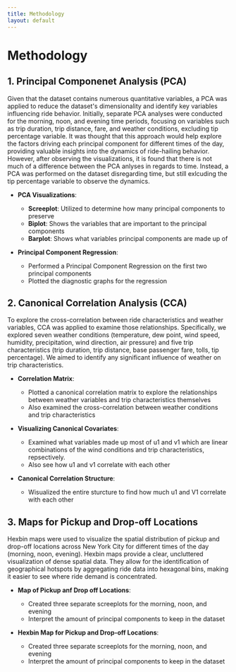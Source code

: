 ```yaml
---
title: Methodology
layout: default
--- 
```


# Methodology

## 1. Principal Componenet Analysis (PCA) 

Given that the dataset contains numerous quantitative variables, a PCA was applied to reduce the dataset's dimensionality and identify key variables influencing ride behavior. Initially, separate PCA analyses were conducted for the morning, noon, and evening time periods, focusing on variables such as trip duration, trip distance, fare, and weather conditions, excluding tip percentage variable. It was thought that this approach would help explore the factors driving each principal component for different times of the day, providing valuable insights into the dynamics of ride-hailing behavior. However, after observing the visualizations, it is found that there is not much of a difference between the PCA anlyses in regards to time. Instead, a PCA was performed on the dataset disregarding time, but still exlcuding the tip percentage variable to observe the dynamics.

- **PCA Visualizations**: 
  - **Screeplot**: Utilized to determine how many principal components to preserve
  - **Biplot**: Shows the variables that are important to the principal components
  - **Barplot**: Shows what variables principal components are made up of
  
- **Principal Component Regression**:
  - Performed a Principal Component Regression on the first two principal components
  - Plotted the diagnostic graphs for the regression
 
 ## 2. Canonical Correlation Analysis (CCA)
To explore the cross-correlation between ride characteristics and weather variables, CCA was applied to examine those relationships. Specifically, we explored seven weather conditions (temperature, dew point, wind speed, humidity, precipitation, wind direction, air pressure) and five trip characteristics (trip duration, trip distance, base passenger fare, tolls, tip percentage). We aimed to identify any significant influence of weather on trip characteristics.

- **Correlation Matrix**: 
  - Plotted a canonical correlation matrix to explore the relationships between weather variables and trip characteristics themselves
  - Also examined the cross-correlation between weather conditions and trip characteristics
    
- **Visualizing Canonical Covariates**: 
  - Examined what variables made up most of u1 and v1 which are linear combinations of the wind conditions and trip characteristics, repsectively.
  - Also see how u1 and v1 correlate with each other

- **Canonical Correlation Structure**:
  - Wisualized the entire sturcture to find how much u1 and V1 correlate with each other

## 3. Maps for Pickup and Drop-off Locations
Hexbin maps were used to visualize the spatial distribution of pickup and drop-off locations across New York City for different times of the day (morning, noon, evening). Hexbin maps provide a clear, uncluttered visualization of dense spatial data. They allow for the identification of geographical hotspots by aggregating ride data into hexagonal bins, making it easier to see where ride demand is concentrated.

- **Map of Pickup anf Drop off Locations**: 
  - Created three separate screeplots for the morning, noon, and evening
  - Interpret the amount of principal components to keep in the dataset
    
- **Hexbin Map for Pickup and Drop-off Locations**: 
  - Created three separate screeplots for the morning, noon, and evening
  - Interpret the amount of principal components to keep in the dataset 

